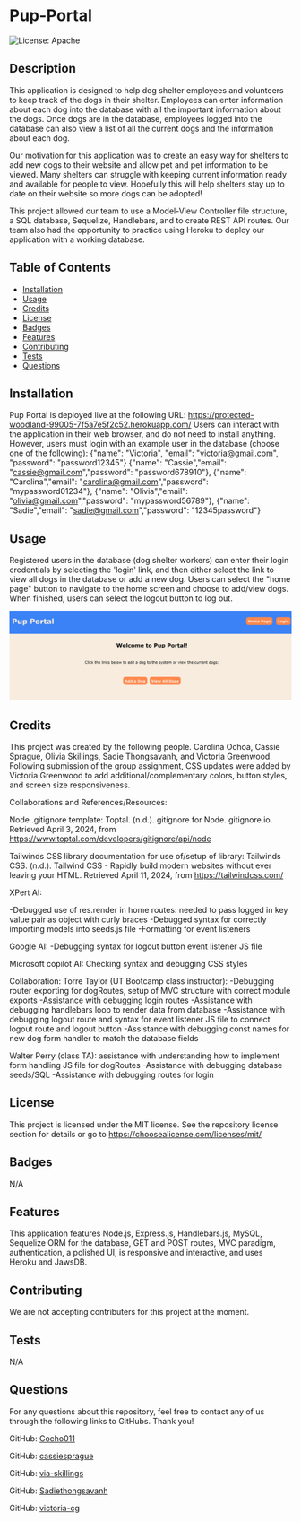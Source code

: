 # Pup-Portal
![License: Apache](https://img.shields.io/badge/license-MIT-green.svg)

## Description
This application is designed to help dog shelter employees and volunteers to keep track of the dogs in their shelter. Employees can enter information about each dog into the database with all the important information about the dogs. Once dogs are in the database, employees logged into the database can also view a list of all the current dogs and the information about each dog.

Our motivation for this application was to create an easy way for shelters to add new dogs to their website and allow pet and pet information to be viewed. Many shelters can struggle with keeping current information ready and available for people to view. Hopefully this will help shelters stay up to date on their website so more dogs can be adopted! 

This project allowed our team to use a Model-View Controller file structure, a SQL database, Sequelize, Handlebars, and to create REST API routes. Our team also had the opportunity to practice using Heroku to deploy our application with a working database.

## Table of Contents

- [Installation](#installation)
- [Usage](#usage)
- [Credits](#credits)
- [License](#license)
- [Badges](#badges)
- [Features](#features)
- [Contributing](#contributing)
- [Tests](#tests)
- [Questions](#questions)

## Installation
Pup Portal is deployed live at the following URL: https://protected-woodland-99005-7f5a7e5f2c52.herokuapp.com/ 
Users can interact with the application in their web browser, and do not need to install anything. However, users must login with an example user in the database (choose one of the following):  {"name": "Victoria", "email": "victoria@gmail.com", "password": "password12345"}
      {"name": "Cassie","email": "cassie@gmail.com","password": "password678910"},
      {"name": "Carolina","email": "carolina@gmail.com","password": "mypassword01234"},
      {"name": "Olivia","email": "olivia@gmail.com","password": "mypassword56789"},
      {"name": "Sadie","email": "sadie@gmail.com","password": "12345password"}

## Usage
Registered users in the database (dog shelter workers) can enter their login credentials by selecting the 'login' link, and then either select the link to view all dogs in the database or add a new dog. Users can select the "home page" button to navigate to the home screen and choose to add/view dogs. When finished, users can select the logout button to log out. 

![screenshot of Pup Portal main page with links](public/assets/images/pup-portal-screenshot.png)


## Credits
This project was created by the following people. Carolina Ochoa, Cassie Sprague, Olivia Skillings, Sadie Thongsavanh, and Victoria Greenwood. Following submission of the group assignment, CSS updates were added by Victoria Greenwood to add additional/complementary colors, button styles, and screen size responsiveness.

Collaborations and References/Resources:

Node .gitignore template:
Toptal. (n.d.). gitignore for Node. gitignore.io. Retrieved April 3, 2024, from https://www.toptal.com/developers/gitignore/api/node

Tailwinds CSS library documentation for use of/setup of library:
Tailwinds CSS. (n.d.). Tailwind CSS - Rapidly build modern websites without ever leaving your HTML. Retrieved April 11, 2024, from https://tailwindcss.com/

XPert AI:

-Debugged use of res.render in home routes: needed to pass logged in key value pair as object with curly braces
-Debugged syntax for correctly importing models into seeds.js file
-Formatting for event listeners

Google AI:
-Debugging syntax for logout button event listener JS file

Microsoft copilot AI:
Checking syntax and debugging CSS styles

Collaboration:
Torre Taylor (UT Bootcamp class instructor): 
-Debugging router exporting for dogRoutes, setup of MVC structure with correct module exports
-Assistance with debugging login routes
-Assistance with debugging handlebars loop to render data from database
-Assistance with debugging logout route and syntax for event listener JS file to connect logout route and logout button
-Assistance with debugging const names for new dog form handler to match the database fields

Walter Perry (class TA): assistance with understanding how to implement form handling JS file for dogRoutes
-Assistance with debugging database seeds/SQL
-Assistance with debugging routes for login



## License 
This project is licensed under the MIT license. See the repository license section for details or go to https://choosealicense.com/licenses/mit/ 

## Badges
N/A

## Features
This application features Node.js, Express.js, Handlebars.js, MySQL, Sequelize ORM for the database, GET and POST routes, MVC paradigm, authentication, a polished UI, is responsive and interactive, and uses Heroku and JawsDB.

## Contributing
We are not accepting contributers for this project at the moment.

## Tests
N/A

## Questions
For any questions about this repository, feel free to contact any of us through the following links to GitHubs. Thank you!


GitHub: [Cocho011](https://github.com/Cocho011)

GitHub: [cassiesprague](https://github.com/cassiesprague)

GitHub: [via-skillings](https://github.com/via-skillings)

GitHub: [Sadiethongsavanh](https://github.com/Sadiethongsavanh)

GitHub: [victoria-cg](https://github.com/victoria-cg)
